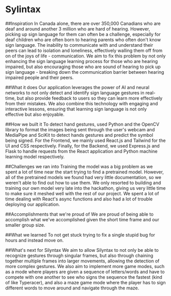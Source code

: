 # Sylintax
##Inspiration
In Canada alone, there are over 350,000 Canadians who are deaf and around another 3 million who are hard of hearing. However, picking up sign language for them can often be a challenge, especially for deaf children who are often born to hearing parents who often don't know sign language. The inability to communicate with and understand their peers can lead to isolation and loneliness, effectively walling them off from on of the joys of life - communication. We aim to fix this problem by not only enhancing the sign language learning process for those who are hearing impaired, but also encouraging those who are sound of hearing to pick up sign language - breaking down the communication barrier between hearing impaired people and their peers.

##What it does
Our application leverages the power of AI and neural networks to not only detect and identify sign language gestures in real-time, but also provide feedback to users so they can learn more effectively from their mistakes. We also combine this technology with engaging and interactive lessons, ensuring that learning sign language is not only effective but also enjoyable.

##How we built it
To detect hand gestures, used Python and the OpenCV library to format the images being sent through the user's webcam and MediaPipe and SciKit to detect hands gestures and predict the symbol being signed. For the Frontend, we mainly used React.js and Tailwind for the UI and CSS respectively. Finally, for the Backend, we used Express.js and Flask to handle requests from the React application and Python machine learning model respectively.

##Challenges we ran into
Training the model was a big problem as we spent a lot of time near the start trying to find a pretrained model. However, all of the pretrained models we found had very little documentation, so we weren't able to find out how to use them. We only resorted to building and training our own model very late into the hackathon, giving us very little time to make sure it meshed well with the rest of our project. We spent a lot of time dealing with React's async functions and also had a lot of trouble deploying our application.

##Accomplishments that we're proud of
We are proud of being able to accomplish what we've accomplished given the short time frame and our smaller group size.

##What we learned
To not get stuck trying to fix a single stupid bug for hours and instead move on.

##What's next for Silyntax
We aim to allow Silyntax to not only be able to recognize gestures through singular frames, but also through chaining together multiple frames into larger movements, allowing the detection of more complex gestures. We also aim to implement more game modes, such as a mode where players are given a sequence of letters/words and have to compete with one another to see who signs the sequence the fastest (kind of like Typeracer), and also a maze game mode where the player has to sign different words to move around and navigate through the maze.
